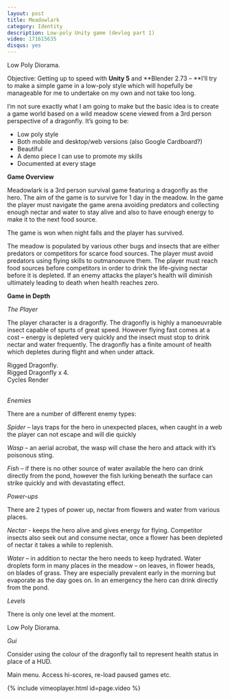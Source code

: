 ```yaml
---
layout: post
title: Meadowlark
category: Identity
description: Low-poly Unity game (devlog part 1)
video: 171615635
disqus: yes
---
```


<div class="img_row">
	<img class="col three" src="{{ site.baseurl }}/images/uploads/meadowlark_diorama1.jpg" alt="" title="Diorama"/>
</div>
<div class="col three caption">
	Low Poly Diorama.
</div>

Objective: Getting up to speed with **Unity 5** and **Blender 2.73 – **I’ll try to make a simple game in a low-poly style which will hopefully be manageable for me to undertake on my own and not take too long.

I’m not sure exactly what I am going to make but the basic idea is to create a game world based on a wild meadow scene viewed from a 3rd person perspective of a dragonfly. It’s going to be:

*   Low poly style
*   Both mobile and desktop/web versions (also Google Cardboard?)
*   Beautiful
*   A demo piece I can use to promote my skills
*   Documented at every stage

**Game Overview**

Meadowlark is a 3rd person survival game featuring a dragonfly as the hero. The aim of the game is to survive for 1 day in the meadow. In the game the player must navigate the game arena avoiding predators and collecting enough nectar and water to stay alive and also to have enough energy to make it to the next food source.

The game is won when night falls and the player has survived.

The meadow is populated by various other bugs and insects that are either predators or competitors for scarce food sources. The player must avoid predators using flying skills to outmanoeuvre them. The player must reach food sources before competitors in order to drink the life-giving nectar before it is depleted. If an enemy attacks the player’s health will diminish ultimately leading to death when health reaches zero.

**Game in Depth**

_The Player_

The player character is a dragonfly. The dragonfly is highly a manoeuvrable insect capable of spurts of great speed. However flying fast comes at a cost – energy is depleted very quickly and the insect must stop to drink nectar and water frequently. The dragonfly has a finite amount of health which depletes during flight and when under attack.

<div class="img_row">
	<img class="col two left" src="{{ site.baseurl }}/images/uploads/rigged-dragonfly.png" alt="" title="Rigged Dragonfly"/>
</div>
<div class="col two left caption">
	Rigged Dragonfly.
</div>
<div class="img_row">
	<img class="col two right" src="{{ site.baseurl }}/images/uploads/rigged-dragonfly2.png" alt="" title="Rigged Dragonfly x 4"/>
</div>
<div class="col two right caption">
	Rigged Dragonfly x 4.
</div>
<div class="img_row">
	<img class="col two left" src="{{ site.baseurl }}/images/uploads/dragonfly5.jpg" alt="" title="Cycles Render"/>
</div>
<div class="col two left caption">
	Cycles Render
</div>
<br/>


_Enemies_

There are a number of different enemy types:

_Spider_ – lays traps for the hero in unexpected places, when caught in a web the player can not escape and will die quickly

_Wasp_ – an aerial acrobat, the wasp will chase the hero and attack with it’s poisonous sting.

_Fish_ – if there is no other source of water available the hero can drink directly from the pond, however the fish lurking beneath the surface can strike quickly and with devastating effect.

_Power-ups_

There are 2 types of power up, nectar from flowers and water from various places.

_Nectar -_ keeps the hero alive and gives energy for flying. Competitor insects also seek out and consume nectar, once a flower has been depleted of nectar it takes a while to replenish.

_Water_ – in addition to nectar the hero needs to keep hydrated. Water droplets form in many places in the meadow – on leaves, in flower heads, on blades of grass. They are especially prevalent early in the morning but evaporate as the day goes on. In an emergency the hero can drink directly from the pond.

_Levels_

There is only one level at the moment.

<div class="img_row">
	<img class="col three" src="{{ site.baseurl }}/images/uploads/meadowlark_diorama2.jpg" alt="" title="Diorama"/>
</div>
<div class="col three caption">
	Low Poly Diorama.
</div>

_Gui_

Consider using the colour of the dragonfly tail to represent health status in place of a HUD.

Main menu. Access hi-scores, re-load paused games etc.

{% include vimeoplayer.html id=page.video %}

